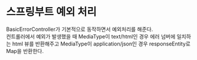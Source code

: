 # 스프링부트 예외 처리
BasicErrorController가 기본적으로 동작하면서 예외처리를 해준다.  
컨트롤러에서 예외가 발생했을 때 MediaType이 text/html인 경우 에러 넘버에 일치하는 html 뷰를 반환해주고 MediaType이 application/json인 경우 responseEntity로 Map을 반환한다.
